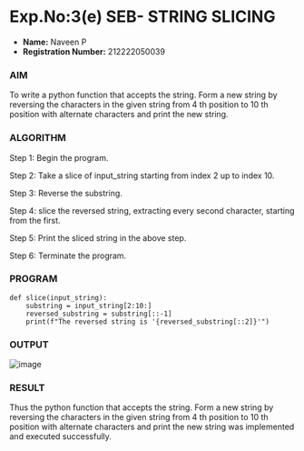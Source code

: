 # Exp.No:3(e)	SEB- STRING SLICING
- **Name:** Naveen P
- **Registration Number:** 212222050039
### AIM
To write a python function that accepts the string. Form a new string by reversing the characters in the given string from 4 th position to 10  th position with alternate characters and print the new string.
### ALGORITHM

Step 1:	 Begin the program.

Step 2:	 Take a slice of input_string starting from index 2 up to index 10.

Step 3:	 Reverse the substring.

Step 4:	 slice the reversed string, extracting every second character, starting from the first.

Step 5:	 Print the sliced string in the above step.

Step 6:	 Terminate the program.
### PROGRAM
```
def slice(input_string):
    substring = input_string[2:10:]
    reversed_substring = substring[::-1]
    print(f"The reversed string is '{reversed_substring[::2]}'")
```
### OUTPUT
 ![image](https://github.com/user-attachments/assets/1c3e5d33-4525-44e9-93c4-3431af135a04)

### RESULT
Thus the python function that accepts the string. Form a new string by reversing the characters in the given string from 4 th position to 10  th position with alternate characters and print the new string was implemented and executed successfully.
